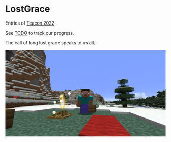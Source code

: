 # LostGrace

Entries of [Teacon 2022](https://www.teacon.cn/2022/index)

See [TODO](./doc/TODO.md) to track our progress.

The call of long lost grace speaks to us all.

![](banner.png)
